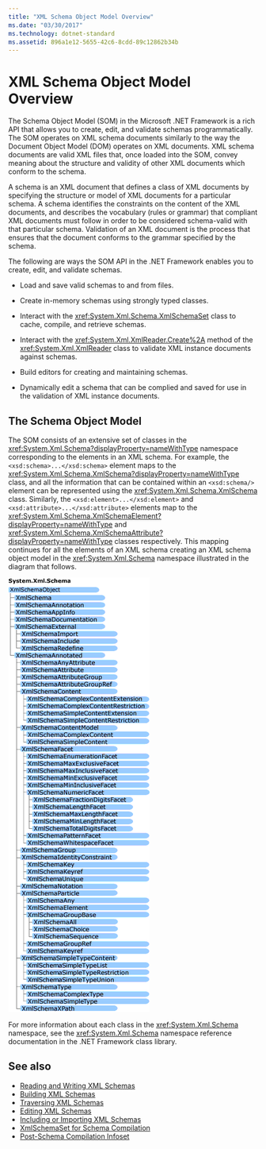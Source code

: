 ```yaml
---
title: "XML Schema Object Model Overview"
ms.date: "03/30/2017"
ms.technology: dotnet-standard
ms.assetid: 896a1e12-5655-42c6-8cdd-89c12862b34b
---
```

# XML Schema Object Model Overview
The Schema Object Model (SOM) in the Microsoft .NET Framework is a rich API that allows you to create, edit, and validate schemas programmatically. The SOM operates on XML schema documents similarly to the way the Document Object Model (DOM) operates on XML documents. XML schema documents are valid XML files that, once loaded into the SOM, convey meaning about the structure and validity of other XML documents which conform to the schema.  
  
 A schema is an XML document that defines a class of XML documents by specifying the structure or model of XML documents for a particular schema. A schema identifies the constraints on the content of the XML documents, and describes the vocabulary (rules or grammar) that compliant XML documents must follow in order to be considered schema-valid with that particular schema. Validation of an XML document is the process that ensures that the document conforms to the grammar specified by the schema.  
  
 The following are ways the SOM API in the .NET Framework enables you to create, edit, and validate schemas.  
  
- Load and save valid schemas to and from files.  
  
- Create in-memory schemas using strongly typed classes.  
  
- Interact with the <xref:System.Xml.Schema.XmlSchemaSet> class to cache, compile, and retrieve schemas.  
  
- Interact with the <xref:System.Xml.XmlReader.Create%2A> method of the <xref:System.Xml.XmlReader> class to validate XML instance documents against schemas.  
  
- Build editors for creating and maintaining schemas.  
  
- Dynamically edit a schema that can be complied and saved for use in the validation of XML instance documents.  
  
## The Schema Object Model  
 The SOM consists of an extensive set of classes in the <xref:System.Xml.Schema?displayProperty=nameWithType> namespace corresponding to the elements in an XML schema. For example, the `<xsd:schema>...</xsd:schema>` element maps to the <xref:System.Xml.Schema.XmlSchema?displayProperty=nameWithType> class, and all the information that can be contained within an `<xsd:schema/>` element can be represented using the <xref:System.Xml.Schema.XmlSchema> class. Similarly, the `<xsd:element>...</xsd:element>` and `<xsd:attribute>...</xsd:attribute>` elements map to the <xref:System.Xml.Schema.XmlSchemaElement?displayProperty=nameWithType> and <xref:System.Xml.Schema.XmlSchemaAttribute?displayProperty=nameWithType> classes respectively. This mapping continues for all the elements of an XML schema creating an XML schema object model in the <xref:System.Xml.Schema> namespace illustrated in the diagram that follows.  
  
 ![System.Xml.Schema Object Model](./media/xml-schema-object-model-overview/xml-schema-object-model.gif)  
  
 For more information about each class in the <xref:System.Xml.Schema> namespace, see the <xref:System.Xml.Schema> namespace reference documentation in the .NET Framework class library.  
  
## See also

- [Reading and Writing XML Schemas](reading-and-writing-xml-schemas.md)
- [Building XML Schemas](building-xml-schemas.md)
- [Traversing XML Schemas](traversing-xml-schemas.md)
- [Editing XML Schemas](editing-xml-schemas.md)
- [Including or Importing XML Schemas](including-or-importing-xml-schemas.md)
- [XmlSchemaSet for Schema Compilation](xmlschemaset-for-schema-compilation.md)
- [Post-Schema Compilation Infoset](post-schema-compilation-infoset.md)
